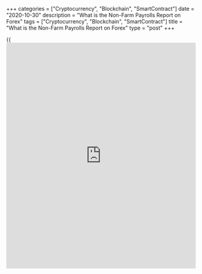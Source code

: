 +++
categories = ["Cryptocurrency", "Blockchain", "SmartContract"]
date = "2020-10-30"
description = "What is the Non-Farm Payrolls Report on Forex"
tags = ["Cryptocurrency", "Blockchain", "SmartContract"]
title = "What is the Non-Farm Payrolls Report on Forex"
type = "post"
+++

{{<iframe id="large-banner" src="https://www.bounty.group/#slide=3.0" width="100%" height="600" scrolling="no" style="border: 0px solid rgb(216, 221, 230); border-radius: 3px;">}}

2020-10-30

2020-10-30

What is the Non-Farm Payrolls Report on ForexOleg Tkachenko

Non-Farm Payrolls is referred to as one of the most important reports
that directly affect the US currency. It is one of the most significant
events in the economic [calendar](https://www.fintechee.com/web-trader/) and the basis of fundamental analysis
strategies. Despite the simplicity of interpretation of the statistics,
it is not so easy to make money on this report and experienced traders
even argue that one should refrain from trying to open positions at the
time of its release. In this review you will find out what Non-Farm
Payrolls report is, who publishes it, [how to](https://www.playgroundfx.com/blog/forex-trading-how-to/) analyze it, which
strategies are based on it, what the challenges of earning on it are,
and which pitfalls await a novice trader.

##  **What is Non-Farm Payroll and [how to](https://www.playgroundfx.com/blog/forex-trading-how-to/) make money on it?**

Traders who prefer to use fundamental analysis really stick with the
economic [calendar](https://www.fintechee.com/web-trader/). And no wonder! After all, the volatility after the
release of statistical reports provides an opportunity to earn as much
in a few hours as a trader usually earns in a week or even longer in a
quiet market. It is quite logical that beginner traders are also
attracted to seemingly easy money as for them making money on [news](https://www.letsplayfx.com/blog/forex-news-website/) looks
relatively simple. And this is where they learn they are wrong the hard
way. The Non-Farm Payrolls report is regarded as one of the strongest in
[terms](https://www.fintechee.com/terms/) of the impact on the dollar, and it is also one of the most
ambiguous events during which one would be wise to refrain from trading.
In this review you will learn:

  * what the Non-Farm Payrolls report is, when it is released, and where to find information about it;
  * [how to](https://www.playgroundfx.com/blog/forex-trading-how-to/) analyze its values properly and [how to](https://www.playgroundfx.com/blog/forex-trading-how-to/) earn on it;
  * what the challenges are, and why [news](https://www.letsplayfx.com/blog/forex-news-website/) trading is dangerous for [beginners](https://www.playgroundfx.com/blog/forex-for-beginners/).

##  **What is Non-Farm Payroll report (theory)**

The Non-Farm report is one of the most anticipated reports on the US
labor market, which affects the dollar particularly strongly. In [terms](https://www.fintechee.com/terms/)
of importance, this report is only second to the discount rate. This is
a report that shows the change in the number of people employed over the
last month in the non-agricultural sector. This includes statistics on
government officials, private sector employees, and non-profit
companies. The total number of people employed in this sector is about
80% (20% of those employed in agriculture are not taken into account,
since this is seasonal work) of all those engaged in creating the US
GDP. The general analysis is as follows:

  * if the actual figure is higher than the forecast, the mood of the traders is bullish (growth of the dollar against other currencies, as this is an indication of underestimated economic growth);
  * f the actual figure is lower than the forecast, the mood of the traders is bearish (depreciation of the dollar against other currencies, since this is indication of overestimated economic growth)

The screenshot shows the report statistics from the economic [calendar](https://www.fintechee.com/web-trader/).
For example, let us look at the statistics as of September 9, 2018 (for
August). When a change in the number of jobs by 191 thousand people was
forecasted, the actual figure was 201 thousand people. Since it is
higher than forecast, it is highlighted in green. This is a positive
report perceived optimistically by [investor](https://www.fintechee.com/tutorial-for-forex-trading/investor-mode/)s (this is discussed in more
detail below through an example in the next section). As practice shows,
the market reacts significantly to the difference between the actual
figure and the previous value for the period of more than 40K (201 - 147
= 54K).

Note that on September 9, 2018, the actual value matches the previous
value as of October 5, 2018. This is the only example where these
numbers match. Why? Statistics is not an exact science and the values
are sometimes subject to revision. While the actual values ​​of the
change in the number of employees as of August 3, 2018 totaled 157K,
after revision at the beginning of the reporting period (previous value
as of September 9, 2018), this figure turned into 147K. Since the
revision is lower than the actual value, the figure 147 is red.

This report is published every first Friday of the month at 3:30 pm
(4:30 pm depending on the season) Moscow time. The source of information
is a survey of more than 400 US companies, the calculations are done by
the US Bureau of Labor Statistics (BLS), the author of the report is the
US Department of Labor.

The report is analyzed in conjunction with the change in the level of
the average hourly wage, which can ruin the statistical picture. Here
mention the important accompanying reports:

  * Report by Automated Data Processing Inc., which is the largest operator serving payroll receipts. It comes out a day earlier than Non-Farm Payrolls and can be used to make a preliminary estimate of employment (knowing the average hourly wage). Despite the fact that it can only be tracked in [news](https://www.letsplayfx.com/blog/forex-news-website/) feeds (for example, Reuters), investment banks revise their Non-Farm Payrolls forecasts after its release.
  * Jobless Claims Report - weekly change in the number of applications for unemployment benefits published weekly on Thursdays. If their number decreases, there is a probability of the Non-Farm Payrolls value growth.

Traders can also follow data on PMI (business activity index), ISM
(business optimism index) and consumer expectations index in the feeds
of [news](https://www.letsplayfx.com/blog/forex-news-website/) agencies. It appears reasonable to analyze data on unemployment
(employment) and the main sectors: production, construction, trade,
transport, medicine and health care, as well as hotel and restaurant
business.

The Fed is focused on labor market data: stable job growth leads to
higher demand, and, consequently, higher prices. To contain inflation,
the Fed raises the discount rate, which also affects Forex.

##  **How to trade Non-Farm Payroll (practice)**

With an effort. Due to the volatility and short-term impact of this
report, some analytical resources do not even make a forecast for it.
The following screenshot shows why:

The reaction on Non-Farm Payrolls is highlighted with a yellow circle. I
think it is evident that there are much stronger fluctuations than the
movement after the report, which is not always predictable.

Nevertheless, there are several [trading strategies](https://www.fintechee.com/forex-trading-strategies/):

  * Buying or selling volatile currency pairs: the US dollar against the[ euro][1], the Canadian and New Zealand dollars, the British pound, or the Swiss franc. The position should be opened in the first seconds in the direction of the predicted actual value. If it is predicted that the actual value will be larger than the forecast, you open a long position, if smaller - a short one. Note that the previous value is irrelevant in this case. Example: if Previous value = 250, forecast = 180, Actual value = 220, then the position should be opened in the long direction, despite the fact that the Actual value is less than the previous value. Reason: the forecast has already been known for a long time and the market has already traded off its change in comparison with the previous value (previous period). If the forecast for the actual value does not match – you are out of luck.
  * Setting two pending orders before the report release simultaneously. The point of entry is determined individually. Both orders are insured by take profit and trailing stop. If the trend is in the same direction, you can get a good profit in a few minutes. But the risk of error in entry points remains. And if both orders are triggered due to volatility, the trader has a loss.

The main question of [news](https://www.letsplayfx.com/blog/forex-news-website/) trading is when to enter the market: before or
after the release of the report? In the first case, there is the risk of
being wrong (thus the trading on pending orders), in the second case
there is the risk of being late.

Let us consider this example. On September 7, 2018, at 15.30, the Non-
Farm report was published.

In July (report as of August 3, 2018), the number of new jobs created
decreased by 157 thousand (later, after the statistics revision, the
amount was changed to 147 thousand). However, analysts' forecasts were
in the direction of an increase to 191 thousand in August, but the
statistics surpassed the results - 201 thousand new jobs created. This
is more than optimistic, since the forecast for September is a decline
to 185 thousand.

Investors immediately responded by betting on the dollar (red five-
minute candlestick at 15.30). Those who missed this moment would have
entered the market with far greater risks and lower profits. Please note
that by the end of the session, those who bet on a short position in the
euro began to close them. Logically, at the end of the working day the
rate gradually went up. Here we should also metion Trump’s statement
that the growth of the economy (4.2%) exceeded the unemployment rate
(3.9%) for the first time in 12 years.



This figure shows that on the eve of the release of the report, the
trend was relatively flat and rather reacted to other fundamental
factors. Taking into account the forecast of analysts on the labor
market, traders have already begun to take short positions in relation
to the euro, making a bet on the growth of the US dollar. After the
release of statistics, the EUR/USD rate went down, and only by September
11 did the rate recover. In this case, the position could be held for
longer than 3 hours, but a triple swap, the risk of force majeure and
volatility make it unprofitable.

 **Brief summary:** 1\. We monitor the trend behavior 3 hours before the
statistics are released and compare with the forecast. It is better if
the trend is horizontal. 2. We insure the position with stop orders,
given the probability of slippage. 3. We open a position immediately
after the release of statistics, a 5-minute delay can render opening the
trade pointless. 4. Do not be greedy and do not panic: close the trade
after 30 minutes, if there was no reversal or set a trailing stop (the
length is individual) and exit the market 1.5-2 hours after opening the
trade.

##  **Pitfalls of Non-Farm Payrolls**

At first glance, the essence of the strategy is clear. But now let us
imagine a hypothetical situation: 15.30, the report is published,
everyone rushes to buy the dollar with positive statistics. Suppose
there are also those who sell it. Question: who will close the trades
and at which point? Someone is quite happy with the profit received
after 3 minutes (scalpers), someone - after 10. Any buy and sell
(opening and closing of a position) affect the rate in one direction or
another. And while in a long timeframe, the trend is relatively even and
upward, then in a short TF (M1, M5) it will be fluctuating, because at
this moment thousands of purchases and sales will occur.

This situation is hypothetical, but it explains in simple language why,
the trend does not gain strength in a certain direction, but shows
volatility immediately after the release of the report. Sometimes in the
first minute the trend is gaining strength in one direction, tearing
down stop orders, and then turns around sharply.

Pitfalls of Non-Farm Payrolls:

 **Unpredictability.** Here I will return to the previous screenshot.
Let me remind you that with the increase in the number of jobs on
September 7, 18, from a revised 147K to 201K, we saw a relatively large
increase in the dollar. And now let us look at the previous line:

Let me remind you that on September 7, 2018, the difference between the
actual and the previous value amounted to 54K, between the actual and
the forecast - 10K. And this was enough to move the dollar in the
direction of visible growth. What we see on October 3, 2018: the
difference between the actual and the previous value - 91K, between the
actual and the forecast - 36K. The market definitely should have reacted
to this much more strongly in August than in September

As you see in the screenshot, instead of the growth of the euro, we see
a decline. Interestingly, analysts ignored this fact, preferring not to
comment on it. One of the versions was the [investor](https://www.fintechee.com/tutorial-for-forex-trading/investor-mode/) confidence in a
strong US economy against the backdrop of trade wars with China. And
partly this version is sensible. The fall of the Turkish lira and the
continuation of trade wars, where the EU has suffered much greater
losses in comparison with the United States proved to be a stronger
factor, evening out the short-term influence of Non-Farm Payrolls. The
result is a decline in the chart.

However, these are only opinions that clearly demonstrate the likelihood
of short-term trading risk in fundamental analysis. Do you still want to
trade on Non-Farm Payrolls?

  *  **The forecast of analysts is already factored in the rate of the currency pair.** In part, this can be seen in the chart in the previous section. I have already focused on the fact that as early as 3 hours before the release of statistics, traders began to bet in favor of strengthening of the US dollar. And again I remind you that you can only earn money on Non-Farm Payrolls in the next 3 hours. If the statistics on the labor market in September disappointed traders who have been ahead of the curve, even positive statistics would have played against the dollar.
  *  **Failure to take into account the forecast for the market and the probability of the statistics revision.** I have talked about this many times: even positive statistics can collapse the dollar if it is worse than the forecast.
  *  **Anomalies.** There is a tale that puzzled many traders. The Non-Farm Payrolls report released in October 2013 was positive, but the dollar exchange rate sank quite strongly. There were no reasons for this and the last time such a situation was observed in the early 2000s. One of the theories is that one of the major players sold a very large amount of money too soon, but there is no confirmation of this version.

My opinion: it is better to close dollar transactions before the Non-
Farm Payrolls and sit out the volatility. Or test your patience and just
enjoy the risk.

##  **Conclusion**

Non-Farm Payrolls is one of the indicators of the US economy, but in
order to earn money on it, you need a bit of luck. In addition to in-
depth analysis, you need an understanding of market psychology and a
quick response. The winners are those who managed to play against the
market, had an instant reaction rate and reliable broker servers. Alas,
traders who decide to get easy money can lose money quickly because of
the volatility. Novice traders are recommended not to trade on the [news](https://www.letsplayfx.com/blog/forex-news-website/).
If you have questions about Non-Farm Payrolls report or Forex - join the
[traders chat][2] or leave a comment!

* * *

P.S. Did you like my article? Share it in social networks: it will be
the best “thank you" :)

Ask me questions and comment below. I’ll be glad to answer your
questions and give necessary explanations.

 **Useful links:**

  * I recommend trying to trade with a reliable broker [here][3]. The system allows you to trade by yourself or copy successful traders from all across the globe.
  * Use my promo-code BLOG for getting deposit bonus 50% on LiteForex platform. Just enter this code in the appropriate field while [depositing][4] your trading account.
  * Telegram chat for traders: <t.me/liteforexengchat>. We are sharing the signals and trading experience
  * Telegram channel with high-quality analytics, Forex reviews, training articles, and other useful things for traders <t.me/liteforex>

The content of this article reflects the author’s opinion and does not
necessarily reflect the official position of LiteForex. The material
published on this page is provided for informational purposes only and
should not be considered as the provision of investment advice for the
purposes of Directive 2004/39/EC.

Rate this article:

{{value}}

( {{count}} {{title}} )

   1. my.liteforex.com/trading/chart?symbol=EURUSD&returnUrl=true
   2. t.me/marketanalysischat
   3. my.liteforex.com/?category=for-[beginners](https://www.playgroundfx.com/blog/forex-for-beginners/)&slug=what-is-the-non-farm-payrolls-report-on-forex&openPopup=%2Fregistration%2Fpopup&utm_source=blog&utm_medium=article&utm_campaign=bonus
   4. my.liteforex.com/deposit/?category=for-[beginners](https://www.playgroundfx.com/blog/forex-for-beginners/)&slug=what-is-the-non-farm-payrolls-report-on-forex&promo_code=BLOG&utm_source=blog&utm_medium=article&utm_campaign=bonus